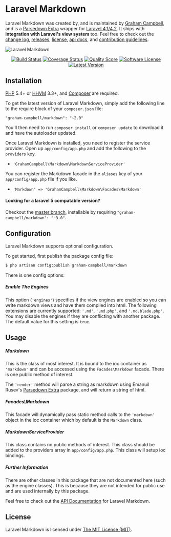 Laravel Markdown
================

Laravel Markdown was created by, and is maintained by [Graham Campbell](https://github.com/GrahamCampbell), and is a [Parsedown Extra](https://github.com/erusev/parsedown-extra) wrapper for [Laravel 4.1/4.2](http://laravel.com). It ships with **integration with Laravel's view system** too. Feel free to check out the [change log](CHANGELOG.md), [releases](https://github.com/GrahamCampbell/Laravel-Markdown/releases), [license](LICENSE), [api docs](http://docs.grahamjcampbell.co.uk), and [contribution guidelines](CONTRIBUTING.md).

![Laravel Markdown](https://cloud.githubusercontent.com/assets/2829600/4432288/a9a013a8-468c-11e4-85e4-98bdea379276.PNG)

<p align="center">
<a href="https://travis-ci.org/GrahamCampbell/Laravel-Markdown"><img src="https://img.shields.io/travis/GrahamCampbell/Laravel-Markdown/master.svg?style=flat-square" alt="Build Status"></img></a>
<a href="https://scrutinizer-ci.com/g/GrahamCampbell/Laravel-Markdown/code-structure"><img src="https://img.shields.io/scrutinizer/coverage/g/GrahamCampbell/Laravel-Markdown.svg?style=flat-square" alt="Coverage Status"></img></a>
<a href="https://scrutinizer-ci.com/g/GrahamCampbell/Laravel-Markdown"><img src="https://img.shields.io/scrutinizer/g/GrahamCampbell/Laravel-Markdown.svg?style=flat-square" alt="Quality Score"></img></a>
<a href="LICENSE"><img src="https://img.shields.io/badge/license-MIT-brightgreen.svg?style=flat-square" alt="Software License"></img></a>
<a href="https://github.com/GrahamCampbell/Laravel-Markdown/releases"><img src="https://img.shields.io/github/release/GrahamCampbell/Laravel-Markdown.svg?style=flat-square" alt="Latest Version"></img></a>
</p>


## Installation

[PHP](https://php.net) 5.4+ or [HHVM](http://hhvm.com) 3.3+, and [Composer](https://getcomposer.org) are required.

To get the latest version of Laravel Markdown, simply add the following line to the require block of your `composer.json` file:

```
"graham-campbell/markdown": "~2.0"
```

You'll then need to run `composer install` or `composer update` to download it and have the autoloader updated.

Once Laravel Markdown is installed, you need to register the service provider. Open up `app/config/app.php` and add the following to the `providers` key.

* `'GrahamCampbell\Markdown\MarkdownServiceProvider'`

You can register the Markdown facade in the `aliases` key of your `app/config/app.php` file if you like.

* `'Markdown' => 'GrahamCampbell\Markdown\Facades\Markdown'`

#### Looking for a laravel 5 compatable version?

Checkout the [master branch](https://github.com/GrahamCampbell/Laravel-Markdown/tree/master), installable by requiring `"graham-campbell/markdown": "~3.0"`.


## Configuration

Laravel Markdown supports optional configuration.

To get started, first publish the package config file:

```bash
$ php artisan config:publish graham-campbell/markdown
```

There is one config options:

##### Enable The Engines

This option (`'engines'`) specifies if the view engines are enabled so you can write markdown views and have them compiled into html. The following extensions are currently supported: `'.md'`, `'.md.php'`, and `'.md.blade.php'`. You may disable the engines if they are conflicting with another package. The default value for this setting is `true`.


## Usage

##### Markdown

This is the class of most interest. It is bound to the ioc container as `'markdown'` and can be accessed using the `Facades\Markdown` facade. There is one public method of interest.

The `'render'` method will parse a string as markdown using Emanuil Rusev's [Parsedown Extra](https://github.com/erusev/parsedown-extra) package, and will return a string of html.

##### Facades\Markdown

This facade will dynamically pass static method calls to the `'markdown'` object in the ioc container which by default is the `Markdown` class.

##### MarkdownServiceProvider

This class contains no public methods of interest. This class should be added to the providers array in `app/config/app.php`. This class will setup ioc bindings.

##### Further Information

There are other classes in this package that are not documented here (such as the engine classes). This is because they are not intended for public use and are used internally by this package.

Feel free to check out the [API Documentation](http://docs.grahamjcampbell.co.uk) for Laravel Markdown.


## License

Laravel Markdown is licensed under [The MIT License (MIT)](LICENSE).
